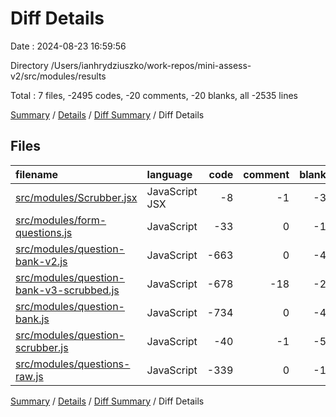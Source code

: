 # Diff Details

Date : 2024-08-23 16:59:56

Directory /Users/ianhrydziuszko/work-repos/mini-assess-v2/src/modules/results

Total : 7 files,  -2495 codes, -20 comments, -20 blanks, all -2535 lines

[Summary](results.md) / [Details](details.md) / [Diff Summary](diff.md) / Diff Details

## Files
| filename | language | code | comment | blank | total |
| :--- | :--- | ---: | ---: | ---: | ---: |
| [src/modules/Scrubber.jsx](/src/modules/Scrubber.jsx) | JavaScript JSX | -8 | -1 | -3 | -12 |
| [src/modules/form-questions.js](/src/modules/form-questions.js) | JavaScript | -33 | 0 | -1 | -34 |
| [src/modules/question-bank-v2.js](/src/modules/question-bank-v2.js) | JavaScript | -663 | 0 | -4 | -667 |
| [src/modules/question-bank-v3-scrubbed.js](/src/modules/question-bank-v3-scrubbed.js) | JavaScript | -678 | -18 | -2 | -698 |
| [src/modules/question-bank.js](/src/modules/question-bank.js) | JavaScript | -734 | 0 | -4 | -738 |
| [src/modules/question-scrubber.js](/src/modules/question-scrubber.js) | JavaScript | -40 | -1 | -5 | -46 |
| [src/modules/questions-raw.js](/src/modules/questions-raw.js) | JavaScript | -339 | 0 | -1 | -340 |

[Summary](results.md) / [Details](details.md) / [Diff Summary](diff.md) / Diff Details
